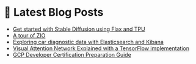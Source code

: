 # 📩 Latest Blog Posts
<!-- BLOG-POST-LIST:START -->
- [Get started with Stable Diffusion using Flax and TPU](https://dzlab.github.io/notebooks/flax/vision/diffusion/2022/12/09/Stable_Diffusion_in_Flax_TPU.html)
- [A tour of ZIO](https://dzlab.github.io/2022/08/28/zio-intro/)
- [Exploring car diagnostic data with Elasticsearch and Kibana](https://dzlab.github.io/elasticsearch/2022/08/13/elasticsearch-obd2/)
- [Visual Attention Network Explained with a TensorFlow implementation](https://dzlab.github.io/notebooks/tensorflow/vision/classification/2022/05/31/VAN_Classification.html)
- [GCP Developer Certification Preparation Guide](https://dzlab.github.io/certification/2022/05/16/gcp-developer-prep/)
<!-- BLOG-POST-LIST:END -->
